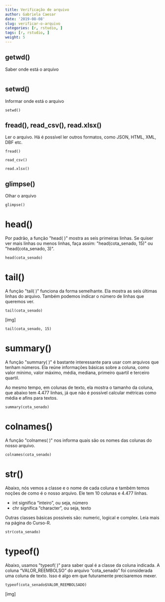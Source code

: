 ```yaml
---
title: Verificação de arquivo
author: Gabriela Caesar
date: '2019-08-08'
slug: verificar-o-arquivo
categories: [r, rstudio, ]
tags: [r, rstudio, ]
weight: 5
---
```


## getwd()
Saber onde está o arquivo

```{r}

```

## setwd()
Informar onde está o arquivo

```{r}
setwd()
```
## fread(), read_csv(), read.xlsx()

Ler o arquivo. Há é possível ler outros formatos, como JSON, HTML, XML, DBF etc.

```{r}
fread()
```

```{r}
read_csv()
```

```{r}
read.xlsx()
```

## glimpse()
Olhar o arquivo

```{r}
glimpse()
```

# head()

Por padrão, a função "head( )" mostra as seis primeiras linhas. Se quiser ver mais linhas ou menos linhas, faça assim: "head(cota_senado, 15)" ou "head(cota_senado, 3)".

```{r}
head(cota_senado)
```
# tail()

A função "tail( )" funciona da forma semelhante. Ela mostra as seis últimas linhas do arquivo. Também podemos indicar o número de linhas que queremos ver.
```{r}
tail(cota_senado)
```
[img]

```{r}
tail(cota_senado, 15)
```
# summary()

A função "summary( )" é bastante interessante para usar com arquivos que tenham números. Ela reúne informações básicas sobre a coluna, como valor mínimo, valor máximo, média, mediana, primeiro quartil e terceiro quartil.

Ao mesmo tempo, em colunas de texto, ela mostra o tamanho da coluna, que abaixo tem 4.477 linhas, já que não é possível calcular métricas como média e afins para textos.

```{r}
summary(cota_senado)
```
# colnames()

A função "colnames( )" nos informa quais são os nomes das colunas do nosso arquivo.

```{r}
colnames(cota_senado)
```
# str()

Abaixo, nós vemos a classe e o nome de cada coluna e também temos noções de como é o nosso arquivo. Ele tem 10 colunas e 4.477 linhas.
- int significa “inteiro”, ou seja, número
- chr significa “character”, ou seja, texto

Outras classes básicas possíveis são: numeric, logical e complex. Leia mais na página do Curso-R.

```{r}
str(cota_senado)
```
# typeof()

Abaixo, usamos "typeof( )" para saber qual é a classe da coluna indicada.
A coluna “VALOR_REEMBOLSO” do arquivo “cota_senado” foi considerada uma coluna de texto. Isso é algo em que futuramente precisaremos mexer.

```{r}
typeof(cota_senado$VALOR_REEMBOLSADO)
```
[img]



